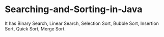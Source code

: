 # Searching-and-Sorting-in-Java
It has Binary Search, Linear Search, Selection Sort, Bubble Sort, Insertion Sort, Quick Sort, Merge Sort.

